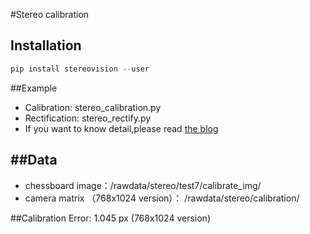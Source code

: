 #Stereo calibration

## Installation
``` python
pip install stereovision --user
```

##Example
- Calibration: stereo_calibration.py
- Rectification: stereo_rectify.py
- If you want to know detail,please read [the blog](https://erget.wordpress.com/2014/02/28/calibrating-a-stereo-pair-with-python/)

##Data 
---

- chessboard image：/rawdata/stereo/test7/calibrate_img/
- camera matrix （768x1024 version）： /rawdata/stereo/calibration/



##Calibration Error: 
1.045 px  (768x1024 version)

